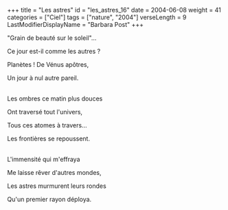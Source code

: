+++
title = "Les astres"
id = "les_astres_16"
date = 2004-06-08
weight = 41
categories = ["Ciel"]
tags = ["nature", "2004"]
verseLength = 9
LastModifierDisplayName = "Barbara Post"
+++

"Grain de beauté sur le soleil"...

Ce jour est-il comme les autres ?

Planètes ! De Vénus apôtres,

Un jour à nul autre pareil.

 \
Les ombres ce matin plus douces

Ont traversé tout l'univers,

Tous ces atomes à travers...

Les frontières se repoussent.

 \
L'immensité qui m'effraya

Me laisse rêver d'autres mondes,

Les astres murmurent leurs rondes

Qu'un premier rayon déploya.
